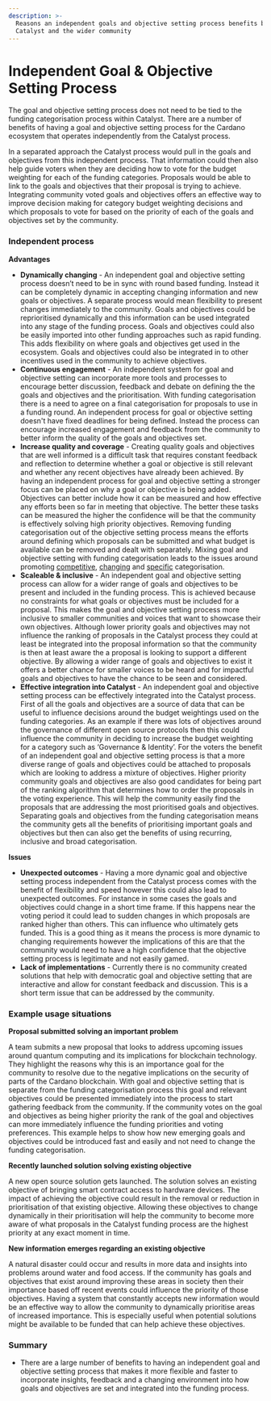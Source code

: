 ```yaml
---
description: >-
  Reasons an independent goals and objective setting process benefits both
  Catalyst and the wider community
---
```


# Independent Goal & Objective Setting Process

The goal and objective setting process does not need to be tied to the funding categorisation process within Catalyst. There are a number of benefits of having a goal and objective setting process for the Cardano ecosystem that operates independently from the Catalyst process.&#x20;



In a separated approach the Catalyst process would pull in the goals and objectives from this independent process. That information could then also help guide voters when they are deciding how to vote for the budget weighting for each of the funding categories. Proposals would be able to link to the goals and objectives that their proposal is trying to achieve. Integrating community voted goals and objectives offers an effective way to improve decision making for category budget weighting decisions and which proposals to vote for based on the priority of each of the goals and objectives set by the community.



### Independent process

**Advantages**

* **Dynamically changing** - An independent goal and objective setting process doesn’t need to be in sync with round based funding. Instead it can be completely dynamic in accepting changing information and new goals or objectives. A separate process would mean flexibility to present changes immediately to the community. Goals and objectives could be reprioritised dynamically and this information can be used integrated into any stage of the funding process. Goals and objectives could also be easily imported into other funding approaches such as rapid funding. This adds flexibility on where goals and objectives get used in the ecosystem. Goals and objectives could also be integrated in to other incentives used in the community to achieve objectives.
* **Continuous engagement** - An independent system for goal and objective setting can incorporate more tools and processes to encourage better discussion, feedback and debate on defining the the goals and objectives and the prioritisation. With funding categorisation there is a need to agree on a final categorisation for proposals to use in a funding round. An independent process for goal or objective setting doesn't have fixed deadlines for being defined. Instead the process can encourage increased engagement and feedback from the community to better inform the quality of the goals and objectives set.
* **Increase quality and coverage** - Creating quality goals and objectives that are well informed is a difficult task that requires constant feedback and reflection to determine whether a goal or objective is still relevant and whether any recent objectives have already been achieved. By having an independent process for goal and objective setting a stronger focus can be placed on why a goal or objective is being added. Objectives can better include how it can be measured and how effective any efforts been so far in meeting that objective. The better these tasks can be measured the higher the confidence will be that the community is effectively solving high priority objectives. Removing funding categorisation out of the objective setting process means the efforts around defining which proposals can be submitted and what budget is available can be removed and dealt with separately. Mixing goal and objective setting with funding categorisation leads to the issues around promoting [competitive](../categorisation-analysis/inclusive-vs-competitive-categorisation.md), [changing](../categorisation-analysis/recurring-vs-changing-categorisation.md) and [specific](../categorisation-analysis/broad-vs-specific-categorisation.md) categorisation.
* **Scaleable & inclusive** - An independent goal and objective setting process can allow for a wider range of goals and objectives to be present and included in the funding process. This is achieved because no constraints for what goals or objectives must be included for a proposal.  This makes the goal and objective setting process more inclusive to smaller communities and voices that want to showcase their own objectives. Although lower priority goals and objectives may not influence the ranking of proposals in the Catalyst process they could at least be integrated into the proposal information so that the community is then at least aware the a proposal is looking to support a different objective. By allowing a wider range of goals and objectives to exist it offers a better chance for smaller voices to be heard and for impactful goals and objectives to have the chance to be seen and considered.
* **Effective integration into Catalyst** - An independent goal and objective setting process can be effectively integrated into the Catalyst process. First of all the goals and objectives are a source of data that can be useful to influence decisions around the budget weightings used on the funding categories. As an example if there was lots of objectives around the governance of different open source protocols then this could influence the community in deciding to increase the budget weighting for a category such as ‘Governance & Identity’. For the voters the benefit of an independent goal and objective setting process is that a more diverse range of goals and objectives could be attached to proposals which are looking to address a mixture of objectives. Higher priority community goals and objectives are also good candidates for being part of the ranking algorithm that determines how to order the proposals in the voting experience. This will help the community easily find the proposals that are addressing the most prioritised goals and objectives. Separating goals and objectives from the funding categorisation means the community gets all the benefits of prioritising important goals and objectives but then can also get the benefits of using recurring, inclusive and broad categorisation.



**Issues**

* **Unexpected outcomes** - Having a more dynamic goal and objective setting process independent from the Catalyst process comes with the benefit of flexibility and speed however this could also lead to unexpected outcomes. For instance in some cases the goals and objectives could change in a short time frame. If this happens near the voting period it could lead to sudden changes in which proposals are ranked higher than others. This can influence who ultimately gets funded. This is a good thing as it means the process is more dynamic to changing requirements however the implications of this are that the community would need to have a high confidence that the objective setting process is legitimate and not easily gamed.
* **Lack of implementations** - Currently there is no community created solutions that help with democratic goal and objective setting that are interactive and allow for constant feedback and discussion. This is a short term issue that can be addressed by the community.



### Example usage situations

**Proposal submitted solving an important problem**

A team submits a new proposal that looks to address upcoming issues around quantum computing and its implications for blockchain technology. They highlight the reasons why this is an importance goal for the community to resolve due to the negative implications on the security of parts of the Cardano blockchain. With goal and objective setting that is separate from the funding categorisation process this goal and relevant objectives could be presented immediately into the process to start gathering feedback from the community. If the community votes on the goal and objectives as being higher priority the rank of the goal and objectives can more immediately influence the funding priorities and voting preferences. This example helps to show how new emerging goals and objectives could be introduced fast and easily and not need to change the funding categorisation.



**Recently launched solution solving existing objective**

A new open source solution gets launched. The solution solves an existing objective of bringing smart contract access to hardware devices. The impact of achieving the objective could result in the removal or reduction in prioritisation of that existing objective. Allowing these objectives to change dynamically in their prioritisation will help the community to become more aware of what proposals in the Catalyst funding process are the highest priority at any exact moment in time.



**New information emerges regarding an existing objective**

A natural disaster could occur and results in more data and insights into problems around water and food access. If the community has goals and objectives that exist around improving these areas in society then their importance based off recent events could influence the priority of those objectives. Having a system that constantly accepts new information would be an effective way to allow the community to dynamically prioritise areas of increased importance. This is especially useful when potential solutions might be available to be funded that can help achieve these objectives.



### Summary

* There are a large number of benefits to having an independent goal and objective setting process that makes it more flexible and faster to incorporate insights, feedback and a changing environment into how goals and objectives are set and integrated into the funding process.
